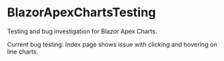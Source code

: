 # BlazorApexChartsTesting

Testing and bug investigation for Blazor Apex Charts.

Current bug testing: Index page shows issue with clicking and hovering on line charts.
